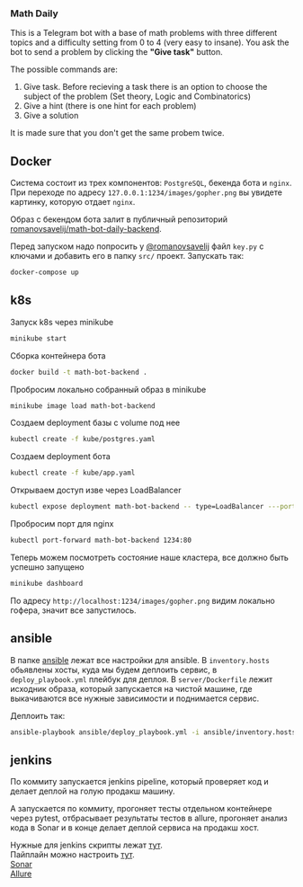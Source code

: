 ### Math Daily

This is a Telegram bot with a base of math problems with three different topics and a difficulty setting from 0 to 4 (very easy to insane).
You ask the bot to send a problem by clicking the **"Give task"** button. 

The possible commands are:
1. Give task. Before recieving a task there is an option to choose the subject of the problem (Set theory, Logic and Combinatorics)
1. Give a hint (there is one hint for each problem)
2. Give a solution

It is made sure that you don't get the same probem twice.

## Docker

Система состоит из трех компонентов: `PostgreSQL`, бекенда бота и `nginx`. При переходе по адресу `127.0.0.1:1234/images/gopher.png` вы увидете картинку, которую отдает `nginx`. 

Образ с бекендом бота залит в публичный репозиторий [romanovsavelij/math-bot-daily-backend](https://hub.docker.com/r/romanovsavelij/math-bot-daily-backend). 

Перед запуском надо попросить у [@romanovsavelij](https://t.me/romanovsavelij) файл `key.py` с ключами и добавить его в папку `src/` проект. 
Запускать так:
```bash
docker-compose up
```

## k8s

Запуск k8s через minikube
```bash
minikube start
```

Сборка контейнера бота
```bash
docker build -t math-bot-backend .
```

Пробросим локально собранный образ в minikube
```bash
minikube image load math-bot-backend
```

Создаем deployment базы с volume под нее
```bash
kubectl create -f kube/postgres.yaml
```

Создаем deployment бота
```bash
kubectl create -f kube/app.yaml
```

Открываем доступ изве через LoadBalancer
```bash
kubectl expose deployment math-bot-backend -- type=LoadBalancer ---port=8080
```

Пробросим порт для nginx
```bash
kubectl port-forward math-bot-backend 1234:80
```

Теперь можем посмотреть состояние наше кластера, все должно быть успешно запущено
```bash
minikube dashboard
```

По адресу `http://localhost:1234/images/gopher.png` видим локально гофера, значит все запустилось. 

## ansible

В папке [ansible](https://github.com/romanovsavelij/MathDailyBot/tree/master/ansible) лежат все настройки для ansible. 
В `inventory.hosts` обьявлены хосты, куда мы будем деплоить сервис, в `deploy_playbook.yml` плейбук для деплоя.
В `server/Dockerfile` лежит исходник образа, который запускается на чистой машине, где выкачиваются все нужные зависимости и поднимается сервис. 

Деплоить так:
```bash
ansible-playbook ansible/deploy_playbook.yml -i ansible/inventory.hosts
```

## jenkins

По коммиту запускается jenkins pipeline, который проверяет код и делает деплой на голую продакш машину. 

А запускается по коммиту, прогоняет тесты отдельном контейнере через pytest, отбрасывает результаты тестов в allure, прогоняет анализ кода в Sonar и в конце делает деплой сервиса на продакш хост. 

Нужные для jenkins скрипты лежат [тут](https://github.com/romanovsavelij/MathDailyBot/tree/master/jenkins). \
Пайплайн можно настроить [тут](http://185.151.240.150:8080/job/build/). \
[Sonar](http://185.151.240.150:9000/dashboard?id=sonarqube-mathdailybot) \
[Allure](http://185.151.240.150:8080/job/build/allure/)
